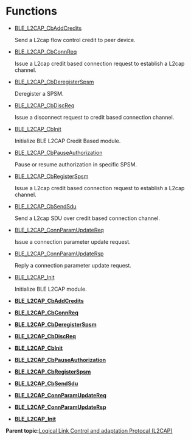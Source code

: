 # Functions

-   [BLE\_L2CAP\_CbAddCredits](GUID-DFD84D38-F365-444F-B01D-BED59DC12918.md)

    Send a L2cap flow control credit to peer device.

-   [BLE\_L2CAP\_CbConnReq](GUID-E20796D3-223D-4A8A-8C39-A8370F5DA048.md)

    Issue a L2cap credit based connection request to establish a L2cap channel.

-   [BLE\_L2CAP\_CbDeregisterSpsm](GUID-BA2BC6BC-702A-4F48-991E-B751B3B24876.md)

    Deregister a SPSM.

-   [BLE\_L2CAP\_CbDiscReq](GUID-FD5A0CCB-124F-4D6D-B097-CE2626264B39.md)

    Issue a disconnect request to credit based connection channel.

-   [BLE\_L2CAP\_CbInit](GUID-788AD127-5D7C-48A9-BD7D-F1DB7F6355F1.md)

    Initialize BLE L2CAP Credit Based module.

-   [BLE\_L2CAP\_CbPauseAuthorization](GUID-E1656FBC-A781-49E5-8026-4CED9C9DC2F9.md)

    Pause or resume authorization in specific SPSM.

-   [BLE\_L2CAP\_CbRegisterSpsm](GUID-2DDE4845-C7E4-43D9-AB98-77E966F470DD.md)

    Issue a L2cap credit based connection request to establish a L2cap channel.

-   [BLE\_L2CAP\_CbSendSdu](GUID-9BDEFBAE-4C9B-4E8D-9296-F95F2B0B4884.md)

    Send a L2cap SDU over credit based connection channel.

-   [BLE\_L2CAP\_ConnParamUpdateReq](GUID-6403B49F-F3CE-4558-9AE1-843FA7B46844.md)

    Issue a connection parameter update request.

-   [BLE\_L2CAP\_ConnParamUpdateRsp](GUID-8D788AB8-DEE9-4EC1-AADA-CBCCE9C8F6AC.md)

    Reply a connection parameter update request.

-   [BLE\_L2CAP\_Init](GUID-5DA20D72-373F-4E6E-9615-24845CF7B80D.md)

    Initialize BLE L2CAP module.


-   **[BLE\_L2CAP\_CbAddCredits](GUID-DFD84D38-F365-444F-B01D-BED59DC12918.md)**  

-   **[BLE\_L2CAP\_CbConnReq](GUID-E20796D3-223D-4A8A-8C39-A8370F5DA048.md)**  

-   **[BLE\_L2CAP\_CbDeregisterSpsm](GUID-BA2BC6BC-702A-4F48-991E-B751B3B24876.md)**  

-   **[BLE\_L2CAP\_CbDiscReq](GUID-FD5A0CCB-124F-4D6D-B097-CE2626264B39.md)**  

-   **[BLE\_L2CAP\_CbInit](GUID-788AD127-5D7C-48A9-BD7D-F1DB7F6355F1.md)**  

-   **[BLE\_L2CAP\_CbPauseAuthorization](GUID-E1656FBC-A781-49E5-8026-4CED9C9DC2F9.md)**  

-   **[BLE\_L2CAP\_CbRegisterSpsm](GUID-2DDE4845-C7E4-43D9-AB98-77E966F470DD.md)**  

-   **[BLE\_L2CAP\_CbSendSdu](GUID-9BDEFBAE-4C9B-4E8D-9296-F95F2B0B4884.md)**  

-   **[BLE\_L2CAP\_ConnParamUpdateReq](GUID-6403B49F-F3CE-4558-9AE1-843FA7B46844.md)**  

-   **[BLE\_L2CAP\_ConnParamUpdateRsp](GUID-8D788AB8-DEE9-4EC1-AADA-CBCCE9C8F6AC.md)**  

-   **[BLE\_L2CAP\_Init](GUID-5DA20D72-373F-4E6E-9615-24845CF7B80D.md)**  


**Parent topic:**[Loqical Link Control and adaptation Protocal \(L2CAP\)](GUID-0AC9BDBE-BD8E-4F05-BB14-137F4DC7422E.md)


